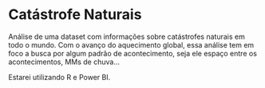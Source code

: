 # Catástrofe Naturais

Análise de uma dataset com informações sobre catástrofes naturais em todo o mundo. Com o avanço do aquecimento global, essa análise tem em foco a busca por algum padrão de acontecimento, seja ele espaço entre os acontecimentos, MMs de chuva...

Estarei utilizando R e Power BI.
